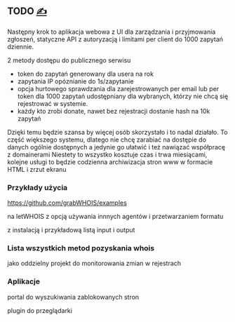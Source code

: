 
## TODO [<span style='font-size:20px;'>&#x270D;</span>](https://github.com/grabWHOIS/www/edit/main/DOCS/TODO.md)


Następny krok to aplikacja webowa z UI dla zarządzania i przyjmowania zgłoszeń, statyczne API z autoryzacją i limitami per client do 1000 zapytań dziennie.

2 metody dostępu do publicznego serwisu
+ token do zapytań generowany dla usera na rok
+ zapytania IP opóznianie do 1s/zapytanie
+ opcja hurtowego sprawdzania dla zarejestrowanych per email lub per token dla 1000 zapytań udostępniany dla wybranych, którzy nie chcą się rejestrować w systemie.
+ każdy kto zrobi donate, nawet bez rejestracji dostanie hash na 10k zapytań

Dzięki temu będzie szansa by więcej osób skorzystało i to nadal działało.
To część większego systemu, dlatego nie chcę zarabiać na dostępie do danych ogólnie dostępnych
a jedynie go ułatwić i też nawiązać współpracę z domainerami
Niestety to wszystko kosztuje czas i trwa miesiącami, kolejne usługi to będzie codzienna archiwizacja stron www w formacie HTML i zrzut ekranu


### Przykłady użycia

https://github.com/grabWHOIS/examples

na letWHOIS z opcją używania innnych agentów i przetwarzaniem formatu

z instalacją i przykładową listą input i output

### Lista wszystkich metod pozyskania whois

jako oddzielny projekt
do monitorowania zmian w rejestrach

### Aplikacje

portal do wyszukiwania zablokowanych stron

plugin do przeglądarki